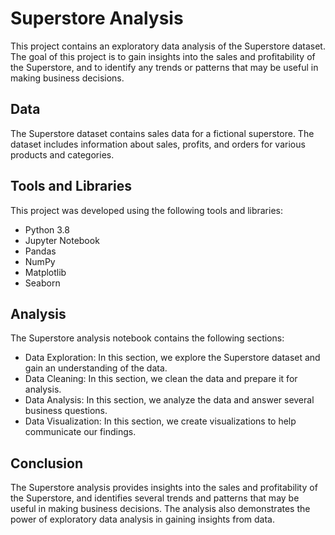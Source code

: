 # Superstore Analysis

This project contains an exploratory data analysis of the Superstore dataset. The goal of this project is to gain insights into the sales and profitability of the Superstore, and to identify any trends or patterns that may be useful in making business decisions.

## Data

The Superstore dataset contains sales data for a fictional superstore. The dataset includes information about sales, profits, and orders for various products and categories.

## Tools and Libraries

This project was developed using the following tools and libraries:

- Python 3.8
- Jupyter Notebook
- Pandas
- NumPy
- Matplotlib
- Seaborn



## Analysis

The Superstore analysis notebook contains the following sections:

- Data Exploration: In this section, we explore the Superstore dataset and gain an understanding of the data.
- Data Cleaning: In this section, we clean the data and prepare it for analysis.
- Data Analysis: In this section, we analyze the data and answer several business questions.
- Data Visualization: In this section, we create visualizations to help communicate our findings.

## Conclusion

The Superstore analysis provides insights into the sales and profitability of the Superstore, and identifies several trends and patterns that may be useful in making business decisions. The analysis also demonstrates the power of exploratory data analysis in gaining insights from data.
